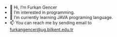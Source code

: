 - 👋 Hi, I’m Furkan Gencer
- 👀 I’m interested in programming.
- 🌱 I’m currently learning JAVA programing language.
- 📫 You can reach me by sending email to furkangencer@ug.bilkent.edu.tr

<!---
FurkanGencer6434/FurkanGencer6434 is a ✨ special ✨ repository because its `README.md` (this file) appears on your GitHub profile.
You can click the Preview link to take a look at your changes.
--->
